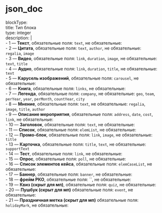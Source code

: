 # json_doc  
 blockType:  
          title: Тип блока   
          type: integer    
          description: |  
            - 1 — **Текст**, обязательные поля: `text`, не обязательные:   
            - 2 — **Цитата**, обязательные поля: `text`, `author`, не обязательные: `regalia`, `image`  
            - 3 — **Видео**, обязательные поля: `link`, `duration`, `image`, не обязательные: `text`, `title`  
            - 4 — **Аудио**, обязательные поля: `link`, `duration`, `title`, не обязательные: `text`  
            - 5 — **Карусель изображений**, обязательные поля: `carousel`, не обязательные:   
            - 6 — **Книга**, обязательные поля: `links`, не обязательные:   
            - 7 — **Легенда**, обязательные поля: `company`, не обязательные: `geo`, `team`, `perYear`, `year`, `perMonth`, `countYear`, `city`  
            - 8 — **Мнение**, обязательные поля: `text`, не обязательные: `regalia`, `image`, `title`, `author`  
            - 9 — **Описание мероприятия**, обязательные поля: `address`, `date`, `cost`, `link`, не обязательные:   
            - 10 — **Заголовок**, обязательные поля: `text`, не обязательные:   
            - 11 — **Список**, обязательные поля: `elemList`, не обязательные:   
            - 12 — **Промо-блок**, обязательные поля: `link`, `image`, не обязательные: `title`    
            - 13 — **Карточка**, обязательные поля: `title`, `text`, не обязательные: `supportText`  
            - 14 — **Тест**, обязательные поля: `link`, не обязательные:  
            - 15 — **Опрос**, обязательные поля: `poll`, не обязательные:   
            - 16 — **Список элементов кейса**, обязательные поля: `elemCaseList`, не обязательные:   
            - 17 — **Баннер**, обязательные поля: `banner`, не обязательные:   
            - 18 — **фрейм РКО**, обязательные поля: ``, не обязательные:   
            - 19 — **Квиз (скрыт для мп)**, обязательные поля: `quiz`, не обязательные:   
            - 20 — **Пушбук (скрыт для мп)** обязательные поля: `event`, не обязательные:  
            - 21 — **Праздничная метка (скрыт для мп)** обязательные поля: `holidayMark`, не обязательные:  

Скрипт для обработки JSON-данных и создания документа DOCX.

Этот скрипт выполняет следующие действия:
1. Читает JSON-файлы, содержащие информацию о различных блоках данных.
2. Обрабатывает каждый блок данных и создает документ DOCX с соответствующим форматированием.
3. Вставляет различные типы данных в документ, такие как тексты, цитаты, списки, ссылки и изображения.
4. Применяет стили к тексту, устанавливает размер шрифта и жирность.
5. Проверяет доступность ссылок и вставляет соответствующие сообщения в случае ошибок.
6. Сохраняет изображения на диск и вставляет их в документ.

Использование скрипта:
1. Укажите пути к файлу со списком json ссылок..
2. Запустите скрипт, чтобы обработать каждый блок и создать документ DOCX.

Примечания:
- Если ссылка на изображение недоступна, в документ вставляется сообщение об ошибке.
- Для проверки доступности ссылок скрипт использует библиотеку requests.
- Логи ошибок сохраняются в файле err_log.log.

Убедитесь, что у вас установлены необходимые библиотеки, такие как "docx", "htmldocx" и "requests", перед запуском скрипта.

